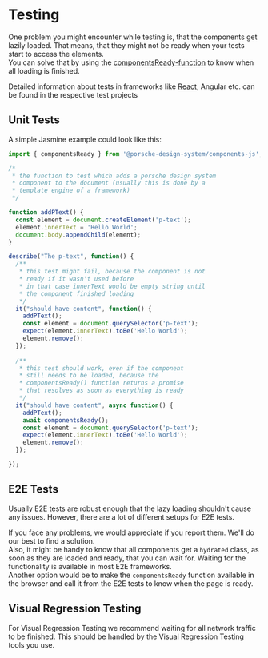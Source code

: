 # Testing

One problem you might encounter while testing is, that the components get
lazily loaded. That means, that they might not be ready when your tests start
to access the elements.  
You can solve that by using the [componentsReady-function](helpers/components-ready)
 to know when all loading is finished.
 
Detailed information about tests in frameworks like [React](start-coding/react), Angular etc. can be found in the respective test projects

## Unit Tests

A simple Jasmine example could look like this:
```javascript
import { componentsReady } from '@porsche-design-system/components-js';

/*
 * the function to test which adds a porsche design system
 * component to the document (usually this is done by a
 * template engine of a framework)
 */

function addPText() {
  const element = document.createElement('p-text');
  element.innerText = 'Hello World';
  document.body.appendChild(element);
}

describe("The p-text", function() {
  /**
   * this test might fail, because the component is not
   * ready if it wasn't used before
   * in that case innerText would be empty string until
   * the component finished loading
   */
  it("should have content", function() {
    addPText();
    const element = document.querySelector('p-text');
    expect(element.innerText).toBe('Hello World');
    element.remove();
  });
 
  /**
   * this test should work, even if the component
   * still needs to be loaded, because the
   * componentsReady() function returns a promise
   * that resolves as soon as everything is ready
   */
  it("should have content", async function() {
    addPText();
    await componentsReady();
    const element = document.querySelector('p-text');
    expect(element.innerText).toBe('Hello World');
    element.remove();
  });

});
```

## E2E Tests

Usually E2E tests are robust enough that the lazy loading shouldn't cause
any issues. However, there are a lot of different setups for E2E tests.

If you face any problems, we would appreciate if you report them. We'll
do our best to find a solution.  
Also, it might be handy to know that all components get a `hydrated` class,
as soon as they are loaded and ready, that you can wait for. Waiting for the functionality is available in most E2E frameworks.  
Another option would be to make the `componentsReady` function available
in the browser and call it from the E2E tests to know when the page is
ready.

## Visual Regression Testing

For Visual Regression Testing we recommend waiting for all network traffic
to be finished. This should be handled by the Visual Regression Testing
tools you use.